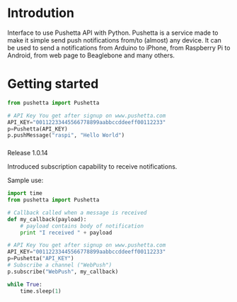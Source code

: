 # Introdution

Interface to use Pushetta API with Python.
Pushetta is a service made to make it simple send push notifications from/to (almost) any device.
It can be used to send a notifications from Arduino to iPhone, from Raspberry Pi to Android, from web page to Beaglebone and many others.


# Getting started

```python
from pushetta import Pushetta

# API Key You get after signup on www.pushetta.com
API_KEY="00112233445566778899aabbccddeeff00112233"
p=Pushetta(API_KEY)
p.pushMessage("raspi", "Hello World")
```

### 
Release 1.0.14

Introduced subscription capability to receive notifications.

Sample use:

```python
import time
from pushetta import Pushetta

# Callback called when a message is received
def my_callback(payload):
	# payload contains body of notification
	print "I received " + payload

# API Key You get after signup on www.pushetta.com
API_KEY="00112233445566778899aabbccddeeff00112233"
p=Pushetta("API_KEY")
# Subscribe a channel ("WebPush")
p.subscribe("WebPush", my_callback)

while True:
    time.sleep(1)
```
